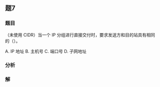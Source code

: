 ## 题7
### 题目
（未使用 CIDR）当一个 IP 分组进行直接交付时，要求发送方和目的站具有相同的（）。

A. IP 地址 B. 主机号 C. 端口号 D. 子网地址
### 分析

### 解